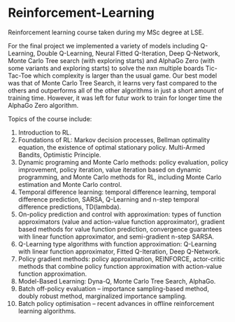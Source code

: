 # Reinforcement-Learning
Reinforcement learning course taken during my MSc degree at LSE.

For the final project we implemented a variety of models including Q-Learning, Double Q-Learning, Neural Fitted Q-Iteration, Deep Q-Network, Monte Carlo Tree search (with exploring starts) and AlphaGo Zero (with some variants and exploring starts) to solve the nxn multiple boards Tic-Tac-Toe which complexity is larger than the usual game. Our best model was that of Monte Carlo Tree Search, it learns very fast compared to the others and outperforms all of the other algorithms in just a short amount of training time. However, it was left for futur work to train for longer time the AlphaGo Zero algorithm.


Topics of the course include:

1. Introduction to RL.
2. Foundations of RL: Markov decision processes, Bellman optimality equation, the existence of optimal stationary policy. Multi-Armed Bandits, Optimistic Principle.
3. Dynamic programing and Monte Carlo methods: policy evaluation, policy improvement, policy iteration, value iteration based on dynamic programming, and Monte Carlo methods for RL, including Monte Carlo estimation and Monte Carlo control.
4. Temporal difference learning: temporal difference learning, temporal difference prediction, SARSA, Q-Learning and n-step temporal difference predictions, TD(lambda).
5. On-policy prediction and control with approximation: types of function approximators (value and action-value function approximator), gradient based methods for value function prediction, convergence guarantees with linear function approximator, and semi-gradient n-step SARSA. 
6. Q-Learning type algorithms with function approximation: Q-Learning with linear function approximator, Fitted Q-Iteration, Deep Q-Network.
7. Policy gradient methods: policy approximation, REINFORCE, actor-critic methods that combine policy function approximation with action-value function approximation.
8. Model-Based Learning: Dyna-Q, Monte Carlo Tree Search, AlphaGo.
9. Batch off-policy evaluation – importance sampling-based method, doubly robust method, marginalized importance sampling.
10. Batch policy optimisation – recent advances in offline reinforcement learning algorithms.
